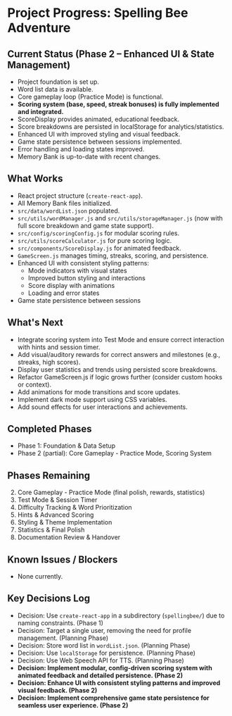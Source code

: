 # Project Progress: Spelling Bee Adventure

## Current Status (Phase 2 – Enhanced UI & State Management)
- Project foundation is set up.
- Word list data is available.
- Core gameplay loop (Practice Mode) is functional.
- **Scoring system (base, speed, streak bonuses) is fully implemented and integrated.**
- ScoreDisplay provides animated, educational feedback.
- Score breakdowns are persisted in localStorage for analytics/statistics.
- Enhanced UI with improved styling and visual feedback.
- Game state persistence between sessions implemented.
- Error handling and loading states improved.
- Memory Bank is up-to-date with recent changes.

## What Works
- React project structure (`create-react-app`).
- All Memory Bank files initialized.
- `src/data/wordList.json` populated.
- `src/utils/wordManager.js` and `src/utils/storageManager.js` (now with full score breakdown and game state support).
- `src/config/scoringConfig.js` for modular scoring rules.
- `src/utils/scoreCalculator.js` for pure scoring logic.
- `src/components/ScoreDisplay.js` for animated feedback.
- `GameScreen.js` manages timing, streaks, scoring, and persistence.
- Enhanced UI with consistent styling patterns:
  - Mode indicators with visual states
  - Improved button styling and interactions
  - Score display with animations
  - Loading and error states
- Game state persistence between sessions

## What's Next
- Integrate scoring system into Test Mode and ensure correct interaction with hints and session timer.
- Add visual/auditory rewards for correct answers and milestones (e.g., streaks, high scores).
- Display user statistics and trends using persisted score breakdowns.
- Refactor GameScreen.js if logic grows further (consider custom hooks or context).
- Add animations for mode transitions and score updates.
- Implement dark mode support using CSS variables.
- Add sound effects for user interactions and achievements.

## Completed Phases
- Phase 1: Foundation & Data Setup
- Phase 2 (partial): Core Gameplay - Practice Mode, Scoring System

## Phases Remaining
2.  Core Gameplay - Practice Mode (final polish, rewards, statistics)
3.  Test Mode & Session Timer
4.  Difficulty Tracking & Word Prioritization
5.  Hints & Advanced Scoring
6.  Styling & Theme Implementation
7.  Statistics & Final Polish
8.  Documentation Review & Handover

## Known Issues / Blockers
- None currently.

## Key Decisions Log
- Decision: Use `create-react-app` in a subdirectory (`spellingbee/`) due to naming constraints. (Phase 1)
- Decision: Target a single user, removing the need for profile management. (Planning Phase)
- Decision: Store word list in `wordList.json`. (Planning Phase)
- Decision: Use `localStorage` for persistence. (Planning Phase)
- Decision: Use Web Speech API for TTS. (Planning Phase)
- **Decision: Implement modular, config-driven scoring system with animated feedback and detailed persistence. (Phase 2)**
- **Decision: Enhance UI with consistent styling patterns and improved visual feedback. (Phase 2)**
- **Decision: Implement comprehensive game state persistence for seamless user experience. (Phase 2)**
